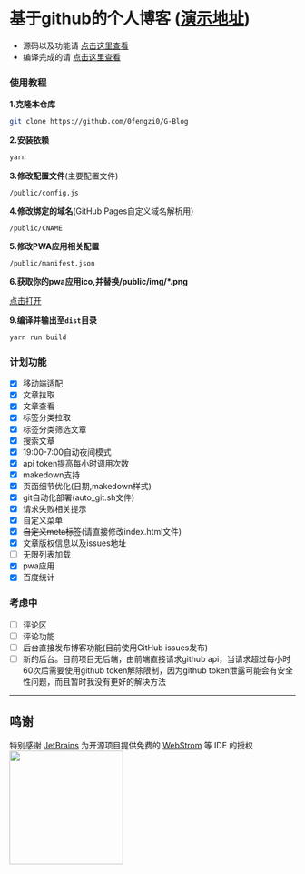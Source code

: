 # 基于github的个人博客 ([演示地址](https://blog.5ixf.cc))
- 源码以及功能请 [点击这里查看](https://github.com/0fengzi0/G-Blog)
- 编译完成的请 [点击这里查看](https://github.com/0fengzi0/Blog)

### 使用教程
**1.克隆本仓库**

``` bash
git clone https://github.com/0fengzi0/G-Blog
```
**2.安装依赖**

``` bash
yarn
```
**3.修改配置文件**(主要配置文件)

```/public/config.js```

**4.修改绑定的域名**(GitHub Pages自定义域名解析用)

```/public/CNAME```

**5.修改PWA应用相关配置**

```/public/manifest.json```

**6.获取你的pwa应用ico,并替换/public/img/*.png**

[点击打开](https://www.pwabuilder.com/imageGenerator)

**9.编译并输出至```dist```目录**

```
yarn run build
```


### 计划功能
- [x] 移动端适配
- [x] 文章拉取
- [x] 文章查看
- [x] 标签分类拉取
- [x] 标签分类筛选文章
- [x] 搜索文章
- [x] 19:00-7:00自动夜间模式
- [x] api token提高每小时调用次数
- [x] makedown支持
- [x] 页面细节优化(日期,makedown样式) 
- [x] git自动化部署(auto_git.sh文件)
- [x] 请求失败相关提示
- [x] 自定义菜单
- [x] ~~自定义meta标签~~(请直接修改index.html文件)
- [x] 文章版权信息以及issues地址
- [ ] 无限列表加载
- [x] pwa应用
- [x] 百度统计

### 考虑中
- [ ] 评论区
- [ ] 评论功能
- [ ] 后台直接发布博客功能(目前使用GitHub issues发布)
- [ ] 新的后台。目前项目无后端，由前端直接请求github api，当请求超过每小时60次后需要使用github token解除限制，因为github token泄露可能会有安全性问题，而且暂时我没有更好的解决方法

--------------
## 鸣谢

特别感谢 [JetBrains](https://www.jetbrains.com/?from=VOCALTTS) 为开源项目提供免费的 [WebStrom](https://www.jetbrains.com/?from=VOCALTTS) 等 IDE 的授权  
[<img src="https://s1.ax1x.com/2020/08/13/az4yMF.png" width="200"/>](https://www.jetbrains.com/?from=VOCALTTS)
